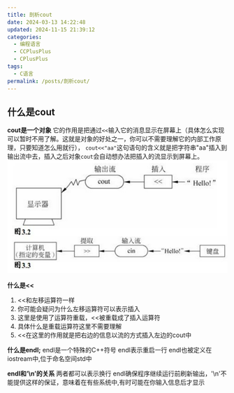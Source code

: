 ```yaml
---
title: 剖析cout
date: 2024-03-13 14:22:48
updated: 2024-11-15 21:39:12
categories:
  - 编程语言
  - CCPlusPlus
  - CPlusPlus
tags:
  - C语言
permalink: /posts/剖析cout/
---
```

## 什么是cout

**cout是一个对象**
它的作用是把通过`<<`输入它的消息显示在屏幕上（具体怎么实现可以暂时不用了解。这就是对象的好处之一，你可以不需要理解它的内部工作原理，只要知道怎么用就行），
`cout<<"aa"`这句语句的含义就是把字符串"aa"插入到输出流中去，插入之后对象`cout`会自动想办法把插入的流显示到屏幕上。
![](剖析cout/image-20240303141239935.png)

**什么是<<**

1. <<和左移运算符一样
2. 你可能会疑问为什么左移运算符可以表示插入
3. 这里是使用了运算符重载，<<被重载成了插入运算符
4. 具体什么是重载运算符这里不需要理解
5. <<在这里的作用就是把右边的信息以流的方式插入左边的cout中

**什么是endl;**
endl是一个特殊的C++符号
endl表示重启一行
endl也被定义在iostream中,位于命名空间std中

**endl和’\\n’的关系**
两者都可以表示换行
endl确保程序继续运行前刷新输出，'\\n'不能提供这样的保证，意味着在有些系统中,有时可能在你输入信息后才显示